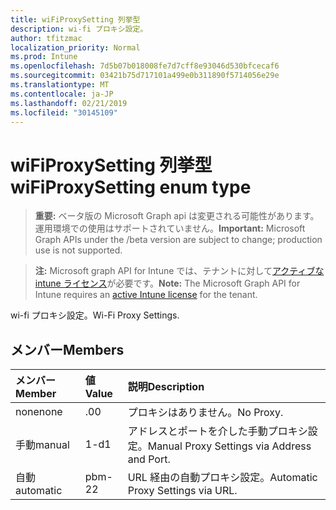 ```yaml
---
title: wiFiProxySetting 列挙型
description: wi-fi プロキシ設定。
author: tfitzmac
localization_priority: Normal
ms.prod: Intune
ms.openlocfilehash: 7d5b07b018008fe7d7cff8e93046d530bfcecaf6
ms.sourcegitcommit: 03421b75d717101a499e0b311890f5714056e29e
ms.translationtype: MT
ms.contentlocale: ja-JP
ms.lasthandoff: 02/21/2019
ms.locfileid: "30145109"
---
```

# <a name="wifiproxysetting-enum-type"></a><span data-ttu-id="9666f-103">wiFiProxySetting 列挙型</span><span class="sxs-lookup"><span data-stu-id="9666f-103">wiFiProxySetting enum type</span></span>

> <span data-ttu-id="9666f-104">**重要:** ベータ版の Microsoft Graph api は変更される可能性があります。運用環境での使用はサポートされていません。</span><span class="sxs-lookup"><span data-stu-id="9666f-104">**Important:** Microsoft Graph APIs under the /beta version are subject to change; production use is not supported.</span></span>

> <span data-ttu-id="9666f-105">**注:** Microsoft graph API for Intune では、テナントに対して[アクティブな intune ライセンス](https://go.microsoft.com/fwlink/?linkid=839381)が必要です。</span><span class="sxs-lookup"><span data-stu-id="9666f-105">**Note:** The Microsoft Graph API for Intune requires an [active Intune license](https://go.microsoft.com/fwlink/?linkid=839381) for the tenant.</span></span>

<span data-ttu-id="9666f-106">wi-fi プロキシ設定。</span><span class="sxs-lookup"><span data-stu-id="9666f-106">Wi-Fi Proxy Settings.</span></span>

## <a name="members"></a><span data-ttu-id="9666f-107">メンバー</span><span class="sxs-lookup"><span data-stu-id="9666f-107">Members</span></span>
|<span data-ttu-id="9666f-108">メンバー</span><span class="sxs-lookup"><span data-stu-id="9666f-108">Member</span></span>|<span data-ttu-id="9666f-109">値</span><span class="sxs-lookup"><span data-stu-id="9666f-109">Value</span></span>|<span data-ttu-id="9666f-110">説明</span><span class="sxs-lookup"><span data-stu-id="9666f-110">Description</span></span>|
|:---|:---|:---|
|<span data-ttu-id="9666f-111">none</span><span class="sxs-lookup"><span data-stu-id="9666f-111">none</span></span>|<span data-ttu-id="9666f-112">.0</span><span class="sxs-lookup"><span data-stu-id="9666f-112">0</span></span>|<span data-ttu-id="9666f-113">プロキシはありません。</span><span class="sxs-lookup"><span data-stu-id="9666f-113">No Proxy.</span></span>|
|<span data-ttu-id="9666f-114">手動</span><span class="sxs-lookup"><span data-stu-id="9666f-114">manual</span></span>|<span data-ttu-id="9666f-115">1-d</span><span class="sxs-lookup"><span data-stu-id="9666f-115">1</span></span>|<span data-ttu-id="9666f-116">アドレスとポートを介した手動プロキシ設定。</span><span class="sxs-lookup"><span data-stu-id="9666f-116">Manual Proxy Settings via Address and Port.</span></span>|
|<span data-ttu-id="9666f-117">自動</span><span class="sxs-lookup"><span data-stu-id="9666f-117">automatic</span></span>|<span data-ttu-id="9666f-118">pbm-2</span><span class="sxs-lookup"><span data-stu-id="9666f-118">2</span></span>|<span data-ttu-id="9666f-119">URL 経由の自動プロキシ設定。</span><span class="sxs-lookup"><span data-stu-id="9666f-119">Automatic Proxy Settings via URL.</span></span>|




